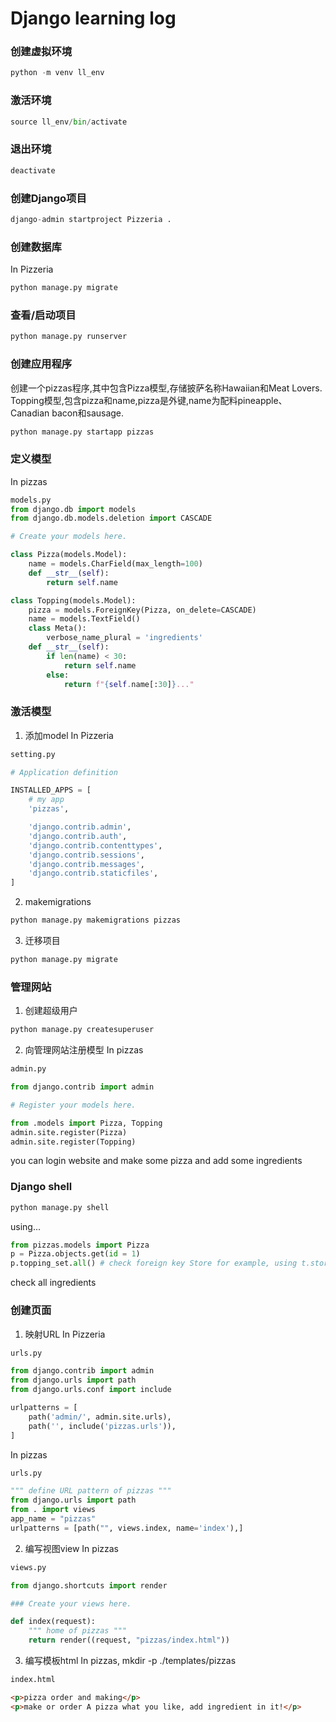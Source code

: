 # Django learning log
### 创建虚拟环境
```python
python -m venv ll_env
```

### 激活环境
```python
source ll_env/bin/activate
```

### 退出环境
```python
deactivate
```

### 创建Django项目
```python
django-admin startproject Pizzeria .
```

### 创建数据库
In Pizzeria
```python
python manage.py migrate
```

### 查看/启动项目
```python
python manage.py runserver
```

### 创建应用程序
创建一个pizzas程序,其中包含Pizza模型,存储披萨名称Hawaiian和Meat Lovers. Topping模型,包含pizza和name,pizza是外键,name为配料pineapple、Canadian bacon和sausage.
```python
python manage.py startapp pizzas
```

### 定义模型
In pizzas
```python
models.py
from django.db import models
from django.db.models.deletion import CASCADE

# Create your models here.

class Pizza(models.Model):
    name = models.CharField(max_length=100)
    def __str__(self):
        return self.name

class Topping(models.Model):
    pizza = models.ForeignKey(Pizza, on_delete=CASCADE)
    name = models.TextField()
    class Meta():
        verbose_name_plural = 'ingredients'
    def __str__(self):
        if len(name) < 30:
            return self.name
        else:
            return f"{self.name[:30]}..."
```

### 激活模型
1. 添加model
In Pizzeria
```python
setting.py

# Application definition

INSTALLED_APPS = [
    # my app
    'pizzas',

    'django.contrib.admin',
    'django.contrib.auth',
    'django.contrib.contenttypes',
    'django.contrib.sessions',
    'django.contrib.messages',
    'django.contrib.staticfiles',
]
```

2. makemigrations
```python
python manage.py makemigrations pizzas
```

3. 迁移项目
```python
python manage.py migrate
```
### 管理网站
1. 创建超级用户
```python
python manage.py createsuperuser
```
2. 向管理网站注册模型
In pizzas
```python
admin.py

from django.contrib import admin

# Register your models here.

from .models import Pizza, Topping
admin.site.register(Pizza)
admin.site.register(Topping)
```
you can login website and make some pizza and add some ingredients

### Django shell
```python
python manage.py shell
```
using...

```python
from pizzas.models import Pizza
p = Pizza.objects.get(id = 1)
p.topping_set.all() # check foreign key Store for example, using t.store.set.all()
```

check all ingredients

### 创建页面
1. 映射URL
In Pizzeria

``` python
urls.py

from django.contrib import admin
from django.urls import path
from django.urls.conf import include

urlpatterns = [
    path('admin/', admin.site.urls),
    path('', include('pizzas.urls')),
]
```

In pizzas
```python
urls.py

""" define URL pattern of pizzas """ 
from django.urls import path
from . import views
app_name = "pizzas"
urlpatterns = [path("", views.index, name='index'),]
```

2. 编写视图view
In pizzas
```python
views.py

from django.shortcuts import render

### Create your views here.

def index(request):
    """ home of pizzas """
    return render((request, "pizzas/index.html"))
```

3. 编写模板html
In pizzas, mkdir -p ./templates/pizzas

```html
index.html

<p>pizza order and making</p>
<p>make or order A pizza what you like, add ingredient in it!</p>
```
